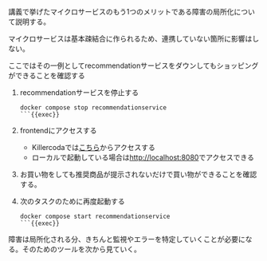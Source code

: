 講義で挙げたマイクロサービスのもう1つのメリットである障害の局所化について説明する。

マイクロサービスは基本疎結合に作られるため、連携していない箇所に影響はしない。

ここではその一例としてrecommendationサービスをダウンしてもショッピングができることを確認する

1. recommendationサービスを停止する
    ```
    docker compose stop recommendationservice
    ```{{exec}}

2. frontendにアクセスする
   - Killercodaでは[こちら]({{TRAFFIC_HOST1_8080}})からアクセスする
   - ローカルで起動している場合は<http://localhost:8080>でアクセスできる

3. お買い物をしても推奨商品が提示されないだけで買い物ができることを確認する。

4. 次のタスクのために再度起動する
    ```
    docker compose start recommendationservice
    ```{{exec}}

障害は局所化される分、きちんと監視やエラーを特定していくことが必要になる。そのためのツールを次から見ていく。